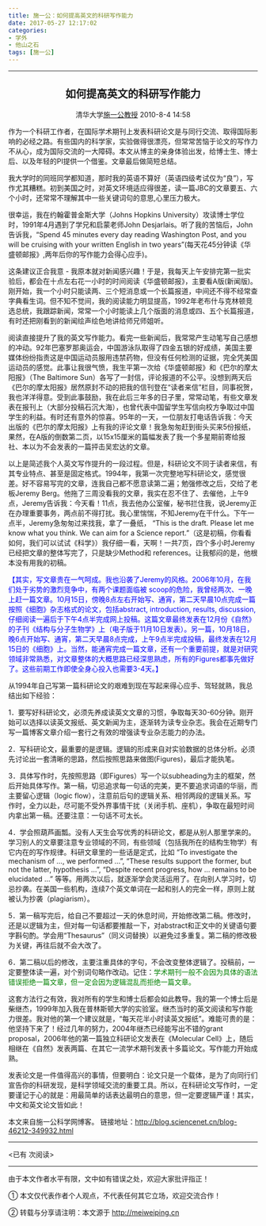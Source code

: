 ```yaml
---
title: 施一公：如何提高英文的科研写作能力
date: 2017-05-27 12:17:02
categories: 
- 学外
- 他山之石
tags: [施一公]
---
```


---

<center>

## 如何提高英文的科研写作能力

清华大学[施一公教授](http://blog.sciencenet.cn/blog-46212-349932.html) 2010-8-4 14:58

</center>

作为一个科研工作者，在国际学术期刊上发表科研论文是与同行交流、取得国际影响的必经之路。有些国内的科学家，实验做得很漂亮，但常常苦恼于论文的写作力不从心，成为国际交流的一大障碍。本文从博主的亲身体验出发，给博士生、博士后、以及年轻的PI提供一个借鉴。文章最后做简短总结。
 
我大学时的同班同学都知道，那时我的英语不算好（英语四级考试仅为“良”），写作尤其糟糕。初到美国之时，对英文环境适应得很差，读一篇JBC的文章要五、六个小时，还常常不理解其中一些关键词句的意思,心里压力极大。
 
很幸运，我在约翰霍普金斯大学（Johns Hopkins University）攻读博士学位时，1991年4月遇到了学兄和启蒙老师John Desjarlais。听了我的苦恼后，John告诉我，“Spend 45 minutes every day reading Washington Post, and you will be cruising with your written English in two years”(每天花45分钟读《华盛顿邮报》,两年后你的写作能力会得心应手)。

<!-- more -->

这条建议正合我意 - 我原本就对新闻感兴趣！于是，我每天上午安排完第一批实验后，都会在十点左右花一小时的时间阅读《华盛顿邮报》，主要看A版(新闻版)。刚开始，我一个小时只能读两、三个短消息或一个长篇报道，中间还不得不经常查字典看生词。但不知不觉间，我的阅读能力明显提高，1992年老布什与克林顿竞选总统，我跟踪新闻，常常一个小时能读上几个版面的消息或四、五个长篇报道，有时还把刚看到的新闻绘声绘色地讲给师兄师姐听。
 
阅读直接提升了我的英文写作能力。看完一些新闻后，我常常产生动笔写自己感想的冲动。92年巴塞罗那奥运会，中国游泳队取得了四金五银的好成绩，美国主要媒体纷纷指责这是中国运动员服用违禁药物，但没有任何检测的证据，完全凭美国运动员的感觉。此事让我很气愤，我生平第一次给《华盛顿邮报》和《巴尔的摩太阳报》（The Baltimore Sun）各写了一封信，评论报道的不公平。没想到两天后《巴尔的摩太阳报》居然原封不动的把我的信刊登在“读者来信”栏目，同事祝贺，我也洋洋得意。受到此事鼓励，我在此后三年多的日子里，常常动笔，有些文章发表在报刊上（大部分投稿石沉大海），也曾代表中国留学生写信向校方争取过中国学生的利益。有时还有意外的惊喜。95年的一天，一位朋友打电话告诉我：今天出版的《巴尔的摩太阳报》上有我的评论文章！我急匆匆赶到街头买来5份报纸，果然，在A版的倒数第二页，以15x15厘米的篇幅发表了我一个多星期前寄给报社、本以为不会发表的一篇抨击吴宏达的文章。
 
以上是简述我个人英文写作提升的一段过程。但是，科研论文不同于读者来信，有其专业特点、甚至是固定格式。1994年，我第一次完整地写科研论文，感觉很差。好不容易写完的文章，连我自己都不愿意读第二遍；勉强修改之后，交给了老板Jeremy Berg。他拖了三周没看我的文章，我实在忍不住了、去催他，上午9点，Jeremy告诉我：今天看！11点，我去他办公室催，秘书拦住我，说Jeremy正在办理重要事务，两点前不得打扰。我心里惴惴，不知Jeremy在干什么。下午一点半，Jeremy急匆匆过来找我，拿了一叠纸， “This is the draft. Please let me know what you think. We can aim for a Science report.”（这是初稿，你看看如何，我们可以试试《科学》）我仔细一看，天啊！一共7页，四个多小时Jeremy已经把文章的整体写完了，只是缺少Method和 references。让我郁闷的是，他根本没有用我的初稿。
 
<font color=blue>【其实，写文章贵在一气呵成。我也沿袭了Jeremy的风格。2006年10月，在我们处于劣势的激烈竞争中，有两个课题面临被 scoop的危险，我曾经两次、一晚上赶一篇文章。10月15日，傍晚8点左右开始写、通宵，第二天早晨10点完成一篇按照《细胞》杂志格式的论文，包括abstract, introduction, results, discussion,仔细阅读一遍后于下午4点半完成网上投稿。这篇文章最终发表在12月份《自然》的子刊《结构与分子生物学》上（电子版于11月10日发表）。另一篇，10月18日，晚6点开始写、通宵，第二天早晨8点完成，上午9点半完成投稿，最终发表在12月15日的《细胞》上。当然，能通宵完成一篇文章，还有一个重要前提，就是对研究领域非常熟悉，对文章整体的大概思路已经深思熟虑，所有的Figures都事先做好了。这些前期工作即使全身心投入也需要3-4天。】
</font>
 
从1994年自己写第一篇科研论文的艰难到现在写起来得心应手、驾轻就熟，我总结出如下经验：
 
1．要写好科研论文，必须先养成读英文文章的习惯，争取每天30-60分钟。刚开始可以选择以读英文报纸、英文新闻为主，逐渐转为读专业杂志。我会在近期专门写一篇博客文章介绍一套行之有效的增强读专业杂志能力的办法。
 
2．写科研论文，最重要的是逻辑。逻辑的形成来自对实验数据的总体分析。必须先讨论出一套清晰的思路，然后按照思路来做图(Figures)，最后才能执笔。
 
3．具体写作时，先按照思路（即Figures）写一个以subheading为主的框架，然后开始具体写作。第一稿，切忌追求每一句话的完美，更不要追求词语的华丽，而主要留心逻辑（logic flow），注意前后句的逻辑关系、相邻两段的逻辑关系。写作时，全力以赴，尽可能不受外界事情干扰（关闭手机、座机），争取在最短时间内拿出第一稿。还要注意：一句话不可太长。
 
4．学会照葫芦画瓢。没有人天生会写优秀的科研论文，都是从别人那里学来的。学习别人的文章要注意专业领域的不同，有些领域（包括我所在的结构生物学）有它内在的写作规律。科研文章里的一些话是定式，比如 “To investigate the mechanism of …, we performed …”, “These results support the former, but not the latter, hypothesis …”, “Despite recent progress, how … remains to be elucidated …” 等等。用两次以后，就逐渐学会灵活运用了。在向别人学习时，切忌抄袭。在美国一些机构，连续7个英文单词在一起和别人的完全一样，原则上就被认为抄袭（plagiarism）。
 
5．第一稿写完后，给自己不要超过一天的休息时间，开始修改第二稿。修改时，还是以逻辑为主，但对每一句话都要推敲一下，对abstract和正文中的关键语句要字斟句酌。学会用“Thesaurus”（同义词替换）以避免过多重复。第二稿的修改极为关键，再往后就不会大改了。
 
6．第二稿以后的修改，主要注重具体的字句，不会改变整体逻辑了。投稿前，一定要整体读一遍，对个别词句略作改动。记住：<font color=green>学术期刊一般不会因为具体的语法错误拒绝一篇文章，但一定会因为逻辑混乱而拒绝一篇文章。</font>
 
这套方法行之有效，我对所有的学生和博士后都会如此教导。我的第一个博士后是柴继杰，1999年加入我在普林斯顿大学的实验室。继杰当时的英文阅读和写作能力很差。我对他的第一个建议就是，“每天花半小时读英文报纸”。难能可贵的是：他坚持下来了！经过几年的努力，2004年继杰已经能写出不错的grant proposal，2006年他的第一篇独立科研论文发表在《Molecular Cell》上，随后相继在《自然》发表两篇、在其它一流学术期刊发表十多篇论文。写作能力开始成熟。
 
发表论文是一件值得高兴的事情，但要明白：论文只是一个载体，是为了向同行们宣告你的科研发现，是科学领域交流的重要工具。所以，在科研论文写作时，一定要谨记于心的就是：用最简单的话表达最明白的意思，但一定要逻辑严谨！其实，中文和英文论文皆如此！
 


本文来自施一公科学网博客。
链接地址：http://blog.sciencenet.cn/blog-46212-349932.html 



---

<span id="busuanzi_container_page_pv">
<已有 <span id="busuanzi_value_page_pv"></span> 次阅读>
</span>

---


由于本文作者水平有限，文中如有错误之处，欢迎大家批评指正！

① 本文仅代表作者个人观点，不代表任何其它立场，欢迎交流合作！

② 转载与分享请注明：本文源于 http://meiweiping.cn